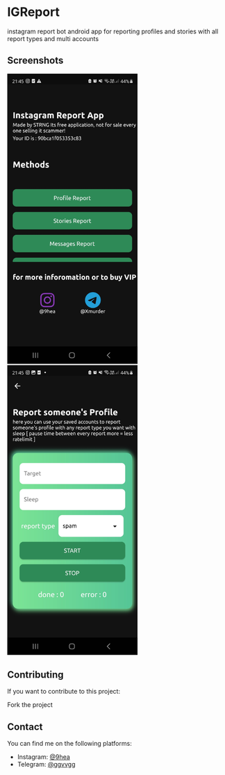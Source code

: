 # IGReport
instagram report bot android app for reporting profiles and stories with all report types and multi accounts

## Screenshots
<img src="/Screenshot_20230805_214523.jpg" alt="Image" width="300">
<img src="/Screenshot_20230805_214533.jpg" alt="Image" width="300">

## Contributing
If you want to contribute to this project:

Fork the project
## Contact
You can find me on the following platforms:

- Instagram: [@9hea](https://www.instagram.com/9hea)
- Telegram: [@ggvvgg](https://www.t.me/xmurder)

